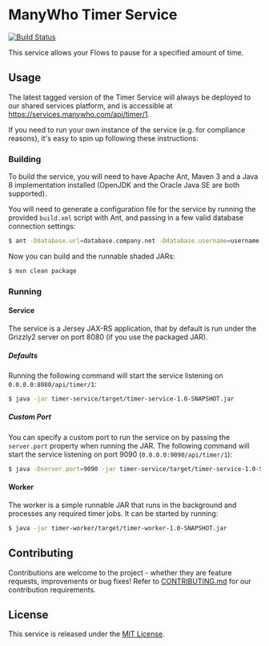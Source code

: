 ManyWho Timer Service
=====================

[![Build Status](https://travis-ci.org/manywho/service-timer.svg?branch=develop)](https://travis-ci.org/manywho/service-timer)

This service allows your Flows to pause for a specified amount of time.

## Usage

The latest tagged version of the Timer Service will always be deployed to our shared services platform, and is accessible at https://services.manywho.com/api/timer/1.

If you need to run your own instance of the service (e.g. for compliance reasons), it's easy to spin up following these instructions:

### Building

To build the service, you will need to have Apache Ant, Maven 3 and a Java 8 implementation installed (OpenJDK and the Oracle Java SE are both supported).

You will need to generate a configuration file for the service by running the provided `build.xml` script with Ant, and passing in a few valid database connection settings:

```bash
$ ant -Ddatabase.url=database.company.net -Ddatabase.username=username -Ddatabase.password=password
```

Now you can build and the runnable shaded JARs:

```bash
$ mvn clean package
```

### Running

#### Service

The service is a Jersey JAX-RS application, that by default is run under the Grizzly2 server on port 8080 (if you use 
the packaged JAR).

##### Defaults

Running the following command will start the service listening on `0.0.0.0:8080/api/timer/1`:

```bash
$ java -jar timer-service/target/timer-service-1.0-SNAPSHOT.jar
```

##### Custom Port

You can specify a custom port to run the service on by passing the `server.port` property when running the JAR. The
following command will start the service listening on port 9090 (`0.0.0.0:9090/api/timer/1`):

```bash
$ java -Dserver.port=9090 -jar timer-service/target/timer-service-1.0-SNAPSHOT.jar
```

#### Worker

The worker is a simple runnable JAR that runs in the background and processes any required timer jobs. It can be started by running:

```bash
$ java -jar timer-worker/target/timer-worker-1.0-SNAPSHOT.jar
```

## Contributing

Contributions are welcome to the project - whether they are feature requests, improvements or bug fixes! Refer to 
[CONTRIBUTING.md](CONTRIBUTING.md) for our contribution requirements.

## License

This service is released under the [MIT License](http://opensource.org/licenses/mit-license.php).
